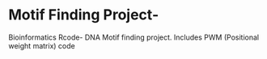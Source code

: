 # Motif Finding Project-

 Bioinformatics Rcode- DNA Motif finding project. Includes PWM (Positional weight matrix) code
